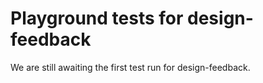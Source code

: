 # Playground tests for design-feedback
We are still awaiting the first test run for design-feedback.
